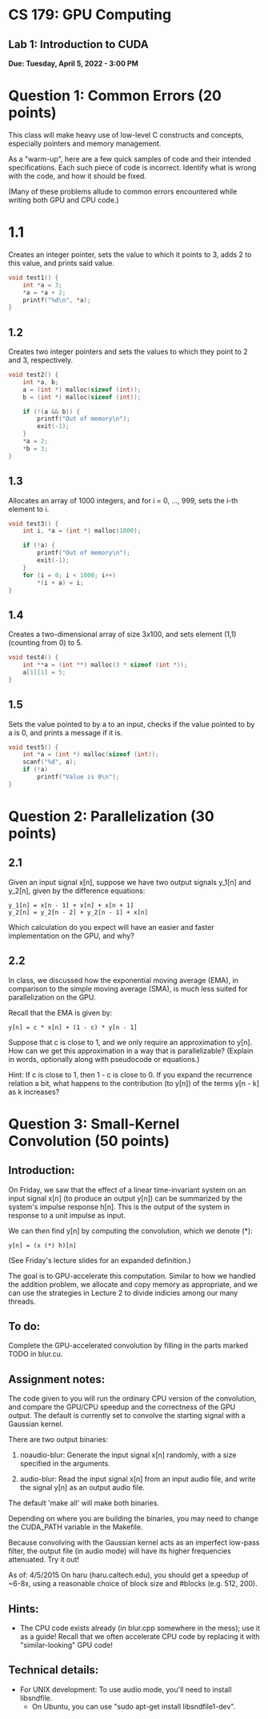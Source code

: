 # CS 179: GPU Computing
## Lab 1: Introduction to CUDA
**Due: Tuesday, April 5, 2022 - 3:00 PM**

# Question 1: Common Errors (20 points)
This class will make heavy use of low-level C constructs and concepts,
especially pointers and memory management. 

As a "warm-up", here are a few quick samples of code and their intended
specifications. Each such piece of code is incorrect. Identify what is wrong
with the code, and how it should be fixed.

(Many of these problems allude to common errors encountered while writing both
GPU and CPU code.)

# 1.1
Creates an integer pointer, sets the value to which it points to 3, adds 2 to
this value, and prints said value.

```c
void test1() {
    int *a = 3;
    *a = *a + 2;
    printf("%d\n", *a);
}
```

## 1.2
Creates two integer pointers and sets the values to which they point to 2 and 3,
respectively.

```c
void test2() {
    int *a, b;
    a = (int *) malloc(sizeof (int));
    b = (int *) malloc(sizeof (int));

    if (!(a && b)) {
        printf("Out of memory\n");
        exit(-1);
    }
    *a = 2;
    *b = 3;
}
```

## 1.3
Allocates an array of 1000 integers, and for i = 0, ..., 999, sets the i-th
element to i.

```c
void test3() {
    int i, *a = (int *) malloc(1000);

    if (!a) {
        printf("Out of memory\n");
        exit(-1);
    }
    for (i = 0; i < 1000; i++)
        *(i + a) = i;
}
```

## 1.4
Creates a two-dimensional array of size 3x100, and sets element (1,1) (counting
from 0) to 5.

```c
void test4() {
    int **a = (int **) malloc(3 * sizeof (int *));
    a[1][1] = 5;
}
```

## 1.5
Sets the value pointed to by a to an input, checks if the value pointed to by a
is 0, and prints a message if it is.

```c
void test5() {
    int *a = (int *) malloc(sizeof (int));
    scanf("%d", a);
    if (!a)
        printf("Value is 0\n");
}
```

# Question 2: Parallelization (30 points)
## 2.1
Given an input signal x[n], suppose we have two output signals y_1[n] and
y_2[n], given by the difference equations:

```
y_1[n] = x[n - 1] + x[n] + x[n + 1]
y_2[n] = y_2[n - 2] + y_2[n - 1] + x[n]
```

Which calculation do you expect will have an easier and faster implementation on
the GPU, and why?

## 2.2
In class, we discussed how the exponential moving average (EMA), in comparison
to the simple moving average (SMA), is much less suited for parallelization on the GPU. 

Recall that the EMA is given by:

```
y[n] = c * x[n] + (1 - c) * y[n - 1]
```

Suppose that c is close to 1, and we only require an approximation to y[n]. How
can we get this approximation in a way that is parallelizable? (Explain in
words, optionally along with pseudocode or equations.)

Hint: If c is close to 1, then 1 - c is close to 0. If you expand the recurrence
relation a bit, what happens to the contribution (to y[n]) of the terms y[n - k]
as k increases?

# Question 3: Small-Kernel Convolution (50 points)

## Introduction:
On Friday, we saw that the effect of a linear time-invariant system on an input
signal x[n] (to produce an output y[n]) can be summarized by the system's
impulse response h[n]. This is the output of the system in response to a unit
impulse as input.

We can then find y[n] by computing the convolution, which we denote (*):

```
y[n] = (x (*) h)[n]
```

(See Friday's lecture slides for an expanded definition.)

The goal is to GPU-accelerate this computation. Similar to how we handled the
addition problem, we allocate and copy memory as appropriate, and we can use the
strategies in Lecture 2 to divide indicies among our many threads.

## To do:

Complete the GPU-accelerated convolution by filling in the parts marked TODO in
blur.cu.


## Assignment notes:
The code given to you will run the ordinary CPU version of the convolution, and
compare the GPU/CPU speedup and the correctness of the GPU output. The default
is currently set to convolve the starting signal with a Gaussian kernel.

There are two output binaries:

1. noaudio-blur: Generate the input signal x[n] randomly, with a size
                      specified in the arguments.

2. audio-blur: Read the input signal x[n] from an input audio file, and
                    write the signal y[n] as an output audio file.

The default 'make all' will make both binaries.

Depending on where you are building the binaries, you may need to change the
CUDA_PATH variable in the Makefile.

Because convolving with the Gaussian kernel acts as an imperfect low-pass
filter, the output file (in audio mode) will have its higher frequencies
attenuated. Try it out!

As of: 4/5/2015
On haru (haru.caltech.edu), you should get a speedup of ~6-8x, using a
reasonable choice of block size and #blocks (e.g. 512, 200). 

## Hints:
- The CPU code exists already (in blur.cpp somewhere in the mess); use it as a
  guide! Recall that we often accelerate CPU code by replacing it with
  "similar-looking" GPU code!


## Technical details:
- For UNIX development: To use audio mode, you'll need to install libsndfile.
	- On Ubuntu, you can use "sudo apt-get install libsndfile1-dev".
